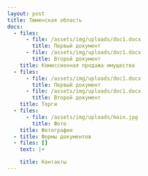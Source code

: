 ```yaml
---
layout: post
title: Тюменская область
docs:
  - files:
      - file: /assets/img/uploads/doc1.docx
        title: Первый документ
      - file: /assets/img/uploads/doc1.docx
        title: Второй документ
    title: Комиссионная продажа имущества
  - files:
      - file: /assets/img/uploads/doc1.docx
        title: Первый документ
      - file: /assets/img/uploads/doc1.docx
        title: Второй документ
    title: Торги
  - files:
      - file: /assets/img/uploads/main.jpg
        title: Фото
    title: Фотографии
  - title: Формы документов
  - files: []
    text: |+

    title: Контакты
---
```


